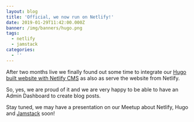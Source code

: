 ```yaml
---
layout: blog
title: 'Official, we now run on Netlify!'
date: 2019-01-29T11:42:00.000Z
banner: /img/banners/hugo.png
tags:
  - netlify
  - jamstack
categories:
  - ''
---
```

After two months live we finally found out some time to integrate our [Hugo built website with Netlify CMS](https://www.netlifycms.org/docs/start-with-a-template/) as also as serve the website from Netlify.

So, yes, we are proud of it and we are very happy to be able to have an Admin Dashboard to create blog posts.

Stay tuned, we may have a presentation on our Meetup about Netlify, Hugo and [Jamstack](https://jamstack.org) soon!
